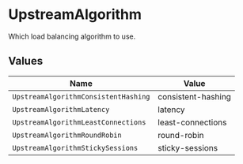 # UpstreamAlgorithm

Which load balancing algorithm to use.


## Values

| Name                                 | Value                                |
| ------------------------------------ | ------------------------------------ |
| `UpstreamAlgorithmConsistentHashing` | consistent-hashing                   |
| `UpstreamAlgorithmLatency`           | latency                              |
| `UpstreamAlgorithmLeastConnections`  | least-connections                    |
| `UpstreamAlgorithmRoundRobin`        | round-robin                          |
| `UpstreamAlgorithmStickySessions`    | sticky-sessions                      |